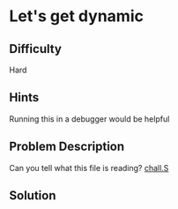 # Let's get dynamic
## Difficulty
Hard
## Hints
Running this in a debugger would be helpful
## Problem Description
Can you tell what this file is reading? [chall.S](https://mercury.picoctf.net/static/4b062ca73355f923a41be8d673206a78/chall.S)
## Solution 
